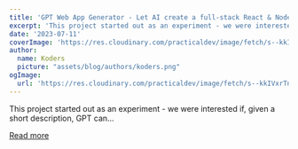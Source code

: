 ```yaml
---
title: 'GPT Web App Generator - Let AI create a full-stack React & Node.js codebase based on your description 🤖🤯'
excerpt: 'This project started out as an experiment - we were interested if, given a short description, GPT can...'
date: '2023-07-11'
coverImage: 'https://res.cloudinary.com/practicaldev/image/fetch/s--kkIVxrTn--/c_imagga_scale,f_auto,fl_progressive,h_420,q_auto,w_1000/https://dev-to-uploads.s3.amazonaws.com/uploads/articles/92krlai4tqd02uaz6sfc.png'
author:
  name: Koders
  picture: "assets/blog/authors/koders.png"
ogImage:
  url: 'https://res.cloudinary.com/practicaldev/image/fetch/s--kkIVxrTn--/c_imagga_scale,f_auto,fl_progressive,h_420,q_auto,w_1000/https://dev-to-uploads.s3.amazonaws.com/uploads/articles/92krlai4tqd02uaz6sfc.png'
---
```


This project started out as an experiment - we were interested if, given a short description, GPT can...

[Read more](https://dev.to/wasp/gpt-web-app-generator-let-ai-create-a-full-stack-react-nodejs-codebase-based-on-your-description-2g39)
